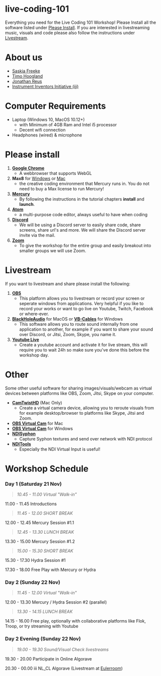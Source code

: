 # live-coding-101

Everything you need for the Live Coding 101 Workshop! Please Install all the software listed under [Please Install](#please-install). If you are interested in livestreaming music, visuals and code please also follow the instructions under [Livestream](#livestream).

# About us

- [Saskia Freeke](https://sasj.nl/portfolio/)
- [Timo Hoogland](http://www.timohoogland.com)
- [Jonathan Reus](https://jonathanreus.com/)
- [Instrument Inventors Initiative (iii)](https://instrumentinventors.org/)

# Computer Requirements

- Laptop (Windows 10, MacOS 10.12+)
	- with Minimum of 4GB Ram and Intel i5 processor
	- Decent wifi connection
- Headphones (wired) & microphone

# Please install

1. [**Google Chrome**](https://www.google.com/chrome/)
	- A webbrowser that supports WebGL
2. **Max8** for [Windows](https://akiaj5esl75o5wbdcv2a-maxmspjitter.s3.amazonaws.com/Max808_x64_190808.zip) or [Mac](https://akiaj5esl75o5wbdcv2a-maxmspjitter.s3.amazonaws.com/Max808_190808.dmg)
	- the creative coding environment that Mercury runs in. You do not need to buy a Max license to run Mercury!
3. [**Mercury**](https://github.com/tmhglnd/mercury/blob/master/docs/tutorial.md#-install-mercury)
	- By following the instructions in the tutorial chapters **install** and **launch**.
3. [**Atom**](https://atom.io/)
  	- a multi-purpose code editor, always useful to have when coding
6. [**Discord**](https://discord.com/new)
  	- We will be using a Discord server to easily share code, share screens, share url's and more. We will share the Discord server invite via the mail.
7. [**Zoom**](https://zoom.us/download)
  	- To give the workshop for the entire group and easily breakout into smaller groups we will use Zoom.
	
# Livestream

If you want to livestream and share please install the following:

1. [**OBS**](https://obsproject.com/)
  	- This platform allows you to livestream or record your screen or seperate windows from applications. Very helpful if you like to record your works or want to go live on Youtube, Twitch, Facebook or where-ever.
2. [**BlackHoleAudio**](https://existential.audio/blackhole/?pk_campaign=github&pk_kwd=release) for MacOS or [**VB-Cables**](https://www.vb-audio.com/Cable/) for Windows
  	- This software allows you to route sound internally from one application to another, for example if you want to share your sound over Discord, or Jitsi, Zoom, Skype, you name it.
3. [**Youtube Live**](https://studio.youtube.com/video/2Se7fskJZCo/livestreaming)
	- Create a youtube account and activate it for live stream, this will require you to wait 24h so make sure you've done this before the workshop day.

# Other

Some other useful software for sharing images/visuals/webcam as virtual devices between platforms like OBS, Zoom, Jitsi, Skype on your computer.

- [**CamTwistHD**](http://camtwiststudio.com/download/) (Mac Only)
	- Create a virtual camera device, allowing you to reroute visuals from for example desktop/browser to platforms like Skype, Jitsi and Zoom.
- [**OBS Virtual Cam**](https://github.com/johnboiles/obs-mac-virtualcam/releases/tag/v1.2.1) for Mac
- [**OBS Virtual Cam**](https://github.com/Fenrirthviti/obs-virtual-cam/releases) for Windows
- [**NDISyphon**](https://docs.vidvox.net/freebies_ndi_syphon.html)
	- Capture Syphon textures and send over network with NDI protocol
- [**NDITools**](https://ndi.tv/tools/)
	- Especially the NDI Virtual Input is useful!

# Workshop Schedule

### Day 1 (Saturday 21 Nov)

>*10.45 - 11.00 Virtual "Walk-in"*

11.00 - 11.45 Introductions

>*11.45 - 12.00 SHORT BREAK*

12.00 - 12.45 Mercury Session #1.1

>*12.45 - 13.30 LUNCH BREAK*

13.30 - 15.00 Mercury Session #1.2

>*15.00 - 15.30 SHORT BREAK*

15.30 - 17.30 Hydra Session #1

17.30 - 18.00 Free Play with Mercury or Hydra

### Day 2 (Sunday 22 Nov)

>*11.45 - 12.00 Virtual "Walk-in"*

12.00 - 13.30 Mercury / Hydra Session #2 (parallel)

>*13.30 - 14.15 LUNCH BREAK*

14.15 - 16.00 Free play, optionally with collaborative platforms like Flok, Troop, or try streaming with Youtube

### Day 2 Evening (Sunday 22 Nov)

>*19.00 - 19.30 Sound/Visual Check livestreams*

19.30 - 20.00 Participate in Online Algorave

20.30 - 00.00 iii NL_CL Algorave (Livestream at [Eulerroom](https://www.youtube.com/channel/UC_N48pxd05dX53_8vov8zqA))
